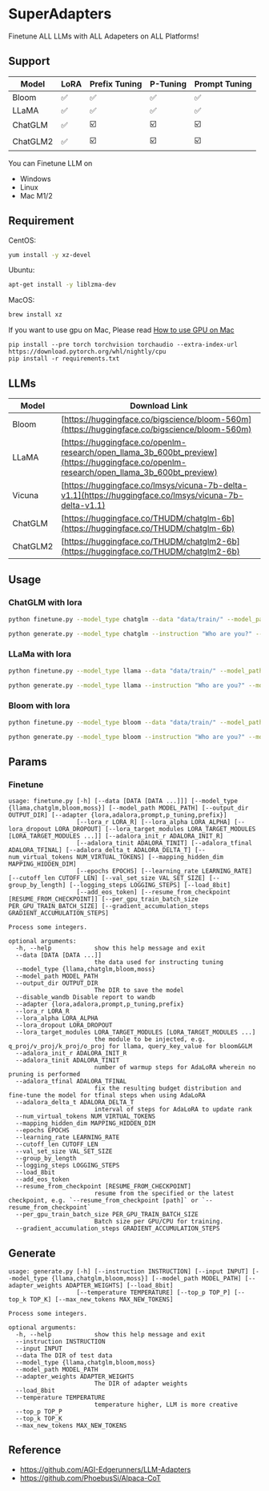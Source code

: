 # SuperAdapters

Finetune ALL LLMs with ALL Adapeters on ALL Platforms!

## Support

| Model        | LoRA | Prefix Tuning  | P-Tuning | Prompt Tuning  |
|--------------| ---- | ---- | ---- | ----  |
| Bloom        | ✅ | ✅ | ✅ | ✅ |
| LLaMA        | ✅ | ✅ | ✅ | ✅ |
| ChatGLM      | ✅ | ☑️ | ☑️ | ☑️ |
| ChatGLM2     | ✅ | ☑️ | ☑️ | ☑️ |

You can Finetune LLM on 
- Windows
- Linux
- Mac M1/2

## Requirement

CentOS:

```bash
yum install -y xz-devel
```

Ubuntu:
```bash
apt-get install -y liblzma-dev
```

MacOS:
```bash
brew install xz
```

If you want to use gpu on Mac, Please read [How to use GPU on Mac](./MacGPUEnv.md)

```shell
pip install --pre torch torchvision torchaudio --extra-index-url https://download.pytorch.org/whl/nightly/cpu
pip install -r requirements.txt
```

## LLMs

| Model        | Download Link |
|--------------| ---- |
| Bloom        | [https://huggingface.co/bigscience/bloom-560m](https://huggingface.co/bigscience/bloom-560m) |
| LLaMA        | [https://huggingface.co/openlm-research/open_llama_3b_600bt_preview](https://huggingface.co/openlm-research/open_llama_3b_600bt_preview) |
| Vicuna       | [https://huggingface.co/lmsys/vicuna-7b-delta-v1.1](https://huggingface.co/lmsys/vicuna-7b-delta-v1.1) |
| ChatGLM      | [https://huggingface.co/THUDM/chatglm-6b](https://huggingface.co/THUDM/chatglm-6b) |
| ChatGLM2      | [https://huggingface.co/THUDM/chatglm2-6b](https://huggingface.co/THUDM/chatglm2-6b) |

## Usage

### ChatGLM with lora

```bash
python finetune.py --model_type chatglm --data "data/train/" --model_path "LLMs/chatglm/chatglm-6b/" --adapter "lora" --output_dir "output/chatglm"
```

```bash
python generate.py --model_type chatglm --instruction "Who are you?" --model_path "LLMs/chatglm/chatglm-6b/" --adapter_weights "output/chatglm" --max_new_tokens 256
```

### LLaMa with lora

```bash
python finetune.py --model_type llama --data "data/train/" --model_path "LLMs/open-llama/open-llama-3b/" --adapter "lora" --output_dir "output/llama"
```

```bash
python generate.py --model_type llama --instruction "Who are you?" --model_path "LLMs/open-llama/open-llama-3b" --adapter_weights "output/llama" --max_new_tokens 256
```

### Bloom with lora

```bash
python finetune.py --model_type bloom --data "data/train/" --model_path "LLMs/bloom/bloomz-560m" --adapter "lora" --output_dir "output/bloom"
```

```bash
python generate.py --model_type bloom --instruction "Who are you?" --model_path "LLMs/bloom/bloomz-560m" --adapter_weights "output/bloom" --max_new_tokens 256
```

## Params

### Finetune

```shell
usage: finetune.py [-h] [--data [DATA [DATA ...]]] [--model_type {llama,chatglm,bloom,moss}] [--model_path MODEL_PATH] [--output_dir OUTPUT_DIR] [--adapter {lora,adalora,prompt,p_tuning,prefix}]
                   [--lora_r LORA_R] [--lora_alpha LORA_ALPHA] [--lora_dropout LORA_DROPOUT] [--lora_target_modules LORA_TARGET_MODULES [LORA_TARGET_MODULES ...]] [--adalora_init_r ADALORA_INIT_R]
                   [--adalora_tinit ADALORA_TINIT] [--adalora_tfinal ADALORA_TFINAL] [--adalora_delta_t ADALORA_DELTA_T] [--num_virtual_tokens NUM_VIRTUAL_TOKENS] [--mapping_hidden_dim MAPPING_HIDDEN_DIM]
                   [--epochs EPOCHS] [--learning_rate LEARNING_RATE] [--cutoff_len CUTOFF_LEN] [--val_set_size VAL_SET_SIZE] [--group_by_length] [--logging_steps LOGGING_STEPS] [--load_8bit]
                   [--add_eos_token] [--resume_from_checkpoint [RESUME_FROM_CHECKPOINT]] [--per_gpu_train_batch_size PER_GPU_TRAIN_BATCH_SIZE] [--gradient_accumulation_steps GRADIENT_ACCUMULATION_STEPS]

Process some integers.

optional arguments:
  -h, --help            show this help message and exit
  --data [DATA [DATA ...]]
                        the data used for instructing tuning
  --model_type {llama,chatglm,bloom,moss}
  --model_path MODEL_PATH
  --output_dir OUTPUT_DIR
                        The DIR to save the model
  --disable_wandb Disable report to wandb
  --adapter {lora,adalora,prompt,p_tuning,prefix}
  --lora_r LORA_R
  --lora_alpha LORA_ALPHA
  --lora_dropout LORA_DROPOUT
  --lora_target_modules LORA_TARGET_MODULES [LORA_TARGET_MODULES ...]
                        the module to be injected, e.g. q_proj/v_proj/k_proj/o_proj for llama, query_key_value for bloom&GLM
  --adalora_init_r ADALORA_INIT_R
  --adalora_tinit ADALORA_TINIT
                        number of warmup steps for AdaLoRA wherein no pruning is performed
  --adalora_tfinal ADALORA_TFINAL
                        fix the resulting budget distribution and fine-tune the model for tfinal steps when using AdaLoRA
  --adalora_delta_t ADALORA_DELTA_T
                        interval of steps for AdaLoRA to update rank
  --num_virtual_tokens NUM_VIRTUAL_TOKENS
  --mapping_hidden_dim MAPPING_HIDDEN_DIM
  --epochs EPOCHS
  --learning_rate LEARNING_RATE
  --cutoff_len CUTOFF_LEN
  --val_set_size VAL_SET_SIZE
  --group_by_length
  --logging_steps LOGGING_STEPS
  --load_8bit
  --add_eos_token
  --resume_from_checkpoint [RESUME_FROM_CHECKPOINT]
                        resume from the specified or the latest checkpoint, e.g. `--resume_from_checkpoint [path]` or `--resume_from_checkpoint`
  --per_gpu_train_batch_size PER_GPU_TRAIN_BATCH_SIZE
                        Batch size per GPU/CPU for training.
  --gradient_accumulation_steps GRADIENT_ACCUMULATION_STEPS
```

## Generate

```shell
usage: generate.py [-h] [--instruction INSTRUCTION] [--input INPUT] [--model_type {llama,chatglm,bloom,moss}] [--model_path MODEL_PATH] [--adapter_weights ADAPTER_WEIGHTS] [--load_8bit]
                   [--temperature TEMPERATURE] [--top_p TOP_P] [--top_k TOP_K] [--max_new_tokens MAX_NEW_TOKENS]

Process some integers.

optional arguments:
  -h, --help            show this help message and exit
  --instruction INSTRUCTION
  --input INPUT
  --data The DIR of test data
  --model_type {llama,chatglm,bloom,moss}
  --model_path MODEL_PATH
  --adapter_weights ADAPTER_WEIGHTS
                        The DIR of adapter weights
  --load_8bit
  --temperature TEMPERATURE
                        temperature higher, LLM is more creative
  --top_p TOP_P
  --top_k TOP_K
  --max_new_tokens MAX_NEW_TOKENS
```

## Reference

- https://github.com/AGI-Edgerunners/LLM-Adapters
- https://github.com/PhoebusSi/Alpaca-CoT
